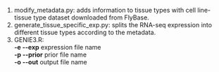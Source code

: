 1. modify_metadata.py: adds information to tissue types with cell line-tissue type dataset downloaded from FlyBase.
2. generate_tissue_specific_exp.py: splits the RNA-seq expression into different tissue types according to the metadata.
3. GENIE3.R:<br> 
   <b>-e --exp</b> expression file name<br>
   <b>-p --prior</b> prior file name<br>
   <b>-o --out</b> output file name<br>
 

